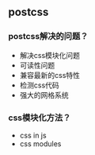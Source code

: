 ## postcss

### postcss解决的问题？
- 解决css模块化问题
- 可读性问题
- 兼容最新的css特性
- 检测css代码
- 强大的网格系统

### css模块化方法？
- css in js 
- css modules

